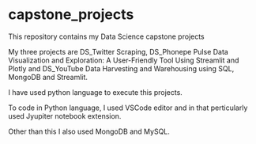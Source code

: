 # capstone_projects

This repository contains my Data Science capstone projects

My three projects are DS_Twitter Scraping, DS_Phonepe Pulse Data Visualization and Exploration: A User-Friendly Tool Using Streamlit and Plotly and DS_YouTube Data Harvesting and Warehousing using SQL, MongoDB and Streamlit.

I have used python language to execute this projects.

To code in Python language, I used VSCode editor and in that perticularly used Jyupiter notebook extension.

Other than this I also used MongoDB and MySQL.
